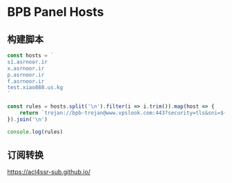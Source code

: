 # BPB Panel Hosts

## 构建脚本

```javascript
const hosts = `
s1.asrnoor.ir
x.asrnoor.ir
p.asrnoor.ir
f.asrnoor.ir
test.xiao888.us.kg
`

const rules = hosts.split('\n').filter(i => i.trim()).map(host => {
    return `trojan://bpb-trojan@www.vpslook.com:443?security=tls&sni=${host}&alpn=h3&fp=randomized&allowlnsecure=1&type=ws&host=${host}&path=%2Ftr%3Fed%3D2560#${host}`
}).join('\n')

console.log(rules)
```

## 订阅转换

https://acl4ssr-sub.github.io/
